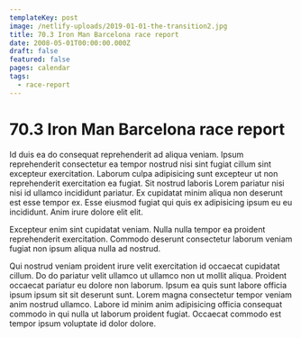 ```yaml
---
templateKey: post
image: /netlify-uploads/2019-01-01-the-transition2.jpg
title: 70.3 Iron Man Barcelona race report
date: 2008-05-01T00:00:00.000Z
draft: false
featured: false
pages: calendar
tags:
  - race-report
---
```


# 70.3 Iron Man Barcelona race report

Id duis ea do consequat reprehenderit ad aliqua veniam. Ipsum reprehenderit consectetur ea tempor nostrud nisi sint fugiat cillum sint excepteur exercitation. Laborum culpa adipisicing sunt excepteur ut non reprehenderit exercitation ea fugiat. Sit nostrud laboris Lorem pariatur nisi nisi id ullamco incididunt pariatur. Ex cupidatat minim aliqua non deserunt est esse tempor ex. Esse eiusmod fugiat qui quis ex adipisicing ipsum eu eu incididunt. Anim irure dolore elit elit.

Excepteur enim sint cupidatat veniam. Nulla nulla tempor ea proident reprehenderit exercitation. Commodo deserunt consectetur laborum veniam fugiat non ipsum aliqua nulla ad nostrud.

Qui nostrud veniam proident irure velit exercitation id occaecat cupidatat cillum. Do do pariatur velit ullamco ut ullamco non ut mollit aliqua. Proident occaecat pariatur eu dolore non laborum. Ipsum ea quis sunt labore officia ipsum ipsum sit sit deserunt sunt. Lorem magna consectetur tempor veniam anim nostrud ullamco. Labore id minim anim adipisicing officia consequat commodo in qui nulla ut laborum proident fugiat. Occaecat commodo est tempor ipsum voluptate id dolor dolore.
